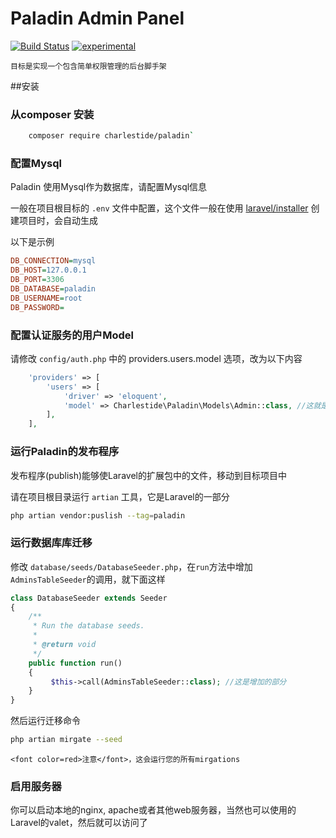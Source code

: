 Paladin Admin Panel 
====
[![Build Status](https://travis-ci.org/charlestide/Paladin.svg?branch=master)](https://travis-ci.org/charlestide/Paladin)
[![experimental](http://badges.github.io/stability-badges/dist/experimental.svg)](http://github.com/badges/stability-badges)

    目标是实现一个包含简单权限管理的后台脚手架

##安装

### 从composer 安装
```bash
    composer require charlestide/paladin`
```
### 配置Mysql

Paladin 使用Mysql作为数据库，请配置Mysql信息

一般在项目根目标的 `.env` 文件中配置，这个文件一般在使用 [laravel/installer](https://d.laravel-china.org/docs/5.5/installation) 创建项目时，会自动生成

以下是示例
```ini
DB_CONNECTION=mysql
DB_HOST=127.0.0.1
DB_PORT=3306 
DB_DATABASE=paladin 
DB_USERNAME=root
DB_PASSWORD=
```

### 配置认证服务的用户Model

请修改 `config/auth.php` 中的 providers.users.model 选项，改为以下内容

```php
    'providers' => [
        'users' => [
            'driver' => 'eloquent',
            'model' => Charlestide\Paladin\Models\Admin::class, //这就是要修改的地方
        ],
    ],
```

### 运行Paladin的发布程序

发布程序(publish)能够使Laravel的扩展包中的文件，移动到目标项目中

请在项目根目录运行 `artian` 工具，它是Laravel的一部分

```bash
php artian vendor:puslish --tag=paladin
```

### 运行数据库库迁移

修改 `database/seeds/DatabaseSeeder.php`，在`run`方法中增加`AdminsTableSeeder`的调用，就下面这样

```php
class DatabaseSeeder extends Seeder
{
    /**
     * Run the database seeds.
     *
     * @return void
     */
    public function run()
    {
         $this->call(AdminsTableSeeder::class); //这是增加的部分
    }
}
```

然后运行迁移命令 

```bash
php artian mirgate --seed
```

```blade
<font color=red>注意</font>，这会运行您的所有mirgations
```

### 启用服务器

你可以启动本地的nginx, apache或者其他web服务器，当然也可以使用的Laravel的valet，然后就可以访问了



